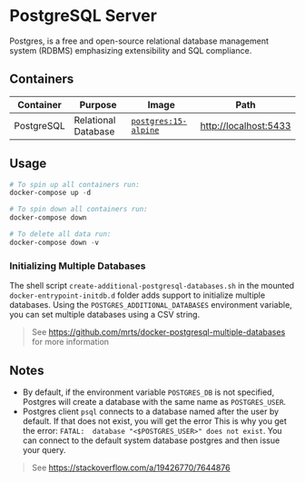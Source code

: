 # PostgreSQL Server

Postgres, is a free and open-source relational database management system (RDBMS) emphasizing extensibility and SQL compliance.

## Containers

|Container|Purpose|Image|Path|
|-|-|-|-|
|PostgreSQL|Relational Database|[`postgres:15-alpine`](https://hub.docker.com/_/postgres)|<http://localhost:5433>|

## Usage

```powershell
# To spin up all containers run:
docker-compose up -d

# To spin down all containers run:
docker-compose down

# To delete all data run:
docker-compose down -v
```

### Initializing Multiple Databases

The shell script `create-additional-postgresql-databases.sh` in the mounted `docker-entrypoint-initdb.d` folder adds support to initialize multiple databases. Using the `POSTGRES_ADDITIONAL_DATABASES` environment variable, you can set multiple databases using a CSV string.

> See <https://github.com/mrts/docker-postgresql-multiple-databases> for more information

## Notes

- By default, if the environment variable `POSTGRES_DB` is not specified, Postgres will create a database with the same name as `POSTGRES_USER`.
- Postgres client `psql` connects to a database named after the user by default. If that does not exist, you will get the error  This is why you get the error: `FATAL:  database "<$POSTGRES_USER>" does not exist`. You can connect to the default system database postgres and then issue your query.

> See <https://stackoverflow.com/a/19426770/7644876>